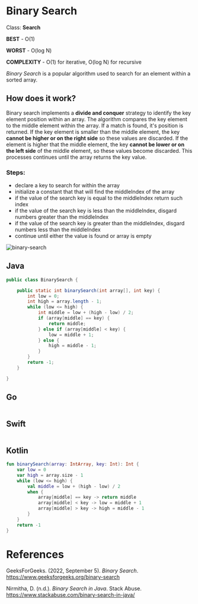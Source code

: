 # Binary Search

Class: **Search**

**BEST** - O(1) 

**WORST** - O(log N) 

**COMPLEXITY** - O(1) for iterative, O(log N) for recursive

*Binary Search* is a popular algorithm used to search 
for an element within a sorted array. 

## How does it work? 
Binary search implements a **divide and conquer** strategy 
to identify the key element position within an array. The algorithm 
compares the key element to the middle element within the array. 
If a match is found, it's position is returned. If the key element
is smaller than the middle element, the key **cannot be higher or 
on the right side** so these values are discarded. If the element 
is higher that the middle element, the key **cannot be lower or on the 
left side** of the middle element, so these values become discarded. This 
processes continues until the array returns the key value. 

### Steps:
- declare a key to search for within the array  
- initialize a constant that that will find the middleIndex of the array 
- if the value of the search key is equal to the middleIndex return such index 
- if the value of the search key is less than the middleIndex, disgard numbers greater than the middleIndex 
- if the value of the search key is greater than the middleIndex, disgard numbers less than the middleIndex
- continue until either the value is found or array is empty

![binary-search](https://user-images.githubusercontent.com/109105989/194418509-1742728e-071a-4afd-8861-d5250b7f4c0a.png)

## Java 
``` java 
public class BinarySearch {

    public static int binarySearch(int array[], int key) {
        int low = 0;
        int high = array.length - 1;
        while (low <= high) {
            int middle = low + (high - low) / 2;
            if (array[middle] == key) {
                return middle;
            } else if (array[middle] < key) {
                low = middle + 1;
            } else {
                high = middle - 1;
            }
        }
        return -1;
    }

}
``` 
## Go 
``` go 

``` 
## Swift 
``` swift 

``` 
## Kotlin 
``` kotlin 
fun binarySearch(array: IntArray, key: Int): Int { 
    var low = 0 
    var high = array.size - 1 
    while (low <= high) {
        val middle = low + (high - low) / 2 
        when { 
            array[middle] == key -> return middle
            array[middle] < key -> low = middle + 1 
            array[middle] > key -> high = middle - 1
        }
    }
    return -1
}
``` 

# References 
GeeksForGeeks. (2022, September 5). *Binary Search*. <https://www.geeksforgeeks.org/binary-search> 

Nirmitha, D. (n.d.). *Binary Search in Java*. Stack Abuse. <https://www.stackabuse.com/binary-search-in-java/> 


